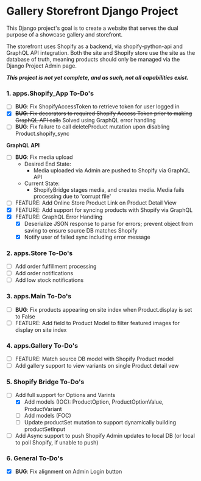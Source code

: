 # Gallery Storefront Django Project
This Django project's goal is to create a website that serves the dual purpose of a showcase gallery and storefront. 

The storefront uses Shopify as a backend, via shopify-python-api and GraphQL API integration. Both the site and Shopify store use the site as the database of truth, meaning products should only be managed via the Django Project Admin page. 

***This project is not yet complete, and as such, not all capabilities exist.***

### 1. apps.Shopify_App To-Do's
- [ ] **BUG**: Fix ShopifyAccessToken to retrieve token for user logged in
- [x] ~~**BUG**: Fix decorators to required Shopify Access Token prior to making GraphQL API calls~~ Solved using GraphQL error handling
- [ ] **BUG**: Fix failure to call deleteProduct mutation upon disabling Product.shopify_sync

**GraphQL API**
- [ ] **BUG**: Fix media upload
  - Desired End State: 
    - Media uploaded via Admin are pushed to Shopify via GraphQL API
  - Current State:
    - ShopifyBridge stages media, and creates media. Media fails processing due to 'corrupt file'
- [ ] FEATURE: Add Online Store Product Link on Product Detail View
- [x] FEATURE: Add support for syncing products with Shopify via GraphQL
- [x] FEATURE: GraphQL Error Handling
  - [x] Deserialize JSON response to parse for errors; prevent object from saving to ensure source DB matches Shopify
  - [x] Notify user of failed sync including error message

### 2. apps.Store To-Do's
- [ ] Add order fulfillment processing
- [ ] Add order notifications
- [ ] Add low stock notifications

### 3. apps.Main To-Do's
- [ ] **BUG**: Fix products appearing on site index when Product.display is set to False
- [ ] FEATURE: Add field to Product Model to filter featured images for display on site index

### 4. apps.Gallery To-Do's
- [ ] FEATURE: Match source DB model with Shopify Product model
- [ ] Add gallery support to view variants on single Product detail vew

### 5. Shopify Bridge To-Do's
- [ ] Add full support for Options and Varints
  - [x] Add models (IOC): ProductOption, ProductOptionValue, ProductVariant
  - [ ] Add models (FOC)
  - [ ] Update productSet mutation to support dynamically building productSetInput
- [ ] Add Async support to push Shopify Admin updates to local DB (or local to poll Shopify, if unable to push)

### 6. General To-Do's
- [x] **BUG**: Fix alignment on Admin Login button